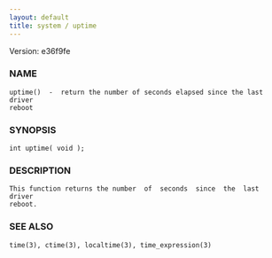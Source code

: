 ```yaml
---
layout: default
title: system / uptime
---
```


Version: e36f9fe




### NAME
    uptime()  -  return the number of seconds elapsed since the last driver
    reboot


### SYNOPSIS
    int uptime( void );


### DESCRIPTION
    This function returns the number  of  seconds  since  the  last  driver
    reboot.


### SEE ALSO
    time(3), ctime(3), localtime(3), time_expression(3)



